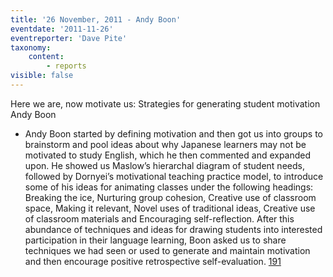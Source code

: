 ```yaml
---
title: '26 November, 2011 - Andy Boon'
eventdate: '2011-11-26'
eventreporter: 'Dave Pite'
taxonomy:
    content:
        - reports
visible: false
---
```


Here we are, now motivate us: Strategies for generating student motivation
Andy Boon
* Andy Boon started by defining motivation and then got us into groups to brainstorm and pool ideas about why Japanese learners may not be motivated to study English, which he then commented and expanded upon.  He showed us Maslow’s  hierarchal diagram of student needs, followed by Dornyei’s motivational teaching practice model, to introduce some of his ideas for animating classes under the following headings: Breaking the ice, Nurturing group cohesion, Creative use of classroom space, Making it relevant, Novel uses of traditional ideas, Creative use of classroom materials and Encouraging self-reflection.  After this abundance of techniques and ideas for drawing students into interested participation in their language learning, Boon asked us to share techniques we had seen or used to generate and maintain motivation and then encourage positive retrospective self-evaluation.
<a href="/chapters/kq/schedule/2011/november/26">191</a>
